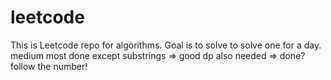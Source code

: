 # leetcode

This is Leetcode repo for algorithms. Goal is to solve to solve one for a day.
medium most done except substrings => good
dp also needed => done?
follow the number!
